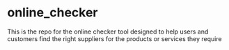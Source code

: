 # online_checker
This is the repo for the online checker tool designed to help users and customers find the right suppliers for the products or services they require
